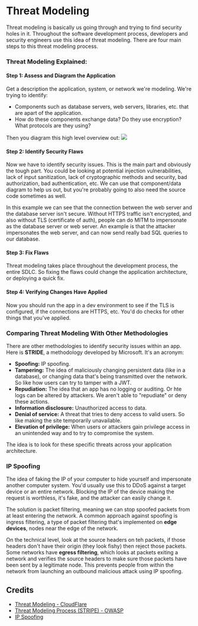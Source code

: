 # Threat Modeling
Threat modeling is basically us going through and trying to find security holes in it. Throughout the software development process, developers and security engineers use this idea of threat modeling. There are four main steps to this threat modeling process.

### Threat Modeling Explained:
#### Step 1: Assess and Diagram the Application
Get a description the application, system, or network we're modeling. We're trying to identify:
- Components such as database servers, web servers, libraries, etc. that are apart of the application. 
- How do these components exchange data? Do they use encryption? What protocols are they using?

Then you diagram this high level overview out:
![](https://cf-assets.www.cloudflare.com/slt3lc6tev37/5bjpgWGls2OeL00T3Vnqw1/157fb99b19200278245afa18d7f10bd8/threat_modeling_simple_example-1.png)


#### Step 2: Identify Security Flaws 
Now we have to identify security issues. This is the main part and obviously the tough part. You could be looking at potential injection vulnerabilities, lack of input sanitization, lack of cryptographic methods and security, bad authorization, bad authentication, etc. We can use that component/data diagram to help us out, but you're probably going to also need the source code sometimes as well. 

In this example we can see that the connection between the web server and the database server isn't secure. Without HTTPS traffic isn't encrypted, and also without TLS (certificate of auth), people can do MITM to impersonate as the database server or web server. An example is that the attacker impersonates the web server, and can now send really bad SQL queries to our database.

#### Step 3: Fix Flaws
Threat modeling takes place throughout the development process, the entire SDLC. So fixing the flaws could change the application architecture, or deploying a quick fix. 

#### Step 4: Verifying Changes Have Applied
Now you should run the app in a dev environment to see if the TLS is configured, if the connections are HTTPS, etc. You'd do checks for other things that you've applied.

### Comparing Threat Modeling With Other Methodologies
There are other methodologies to identify security issues within an app. Here is **STRIDE**, a methodology developed by Microsoft. It's an acronym:

- **Spoofing:** IP spoofing.
- **Tampering:** The idea of maliciously changing persistent data (like in a database), or changing data that's being transmitted over the network. So like how users can try to tamper with a JWT.
- **Repudiation:** The idea that an app has no logging or auditing. Or hte logs can be altered by attackers. We aren't able to "repudiate" or deny these actions.
- **Information disclosure:** Unauthorized access to data.
- **Denial of service:** A threat that tries to deny access to valid users. So like making the site temporarily unavailable.
- **Elevation of privilege:** When users or attackers gain privilege access in an unintended way and to try to compromise the system.

The idea is to look for these specific threats across your application architecture.


### IP Spoofing

The idea of faking the IP of your computer to hide yourself and impersonate another computer system. You'd usually use this to DDoS against a target device or an entire network. Blocking the IP of the device making the request is worthless, it's fake, and the attacker can easily change it. 

The solution is packet filtering, meaning we can stop spoofed packets from at least entering the network. A common approach against spoofing is ingress filtering, a type of packet filtering that's implemented on **edge devices**, nodes near the edge of the network. 

On the technical level, look at the source headers on teh packets, if those headers don't have their origin (they look fishy) then reject those packets. Some networks have **egress filtering**, which looks at packets exiting a network and verifies the source headers to make sure those packets have been sent by a legitimate node. This prevents people from within the network from launching an outbound malicious attack using IP spoofing.



## Credits
- [Threat Modeling - CloudFlare](https://www.cloudflare.com/learning/security/glossary/what-is-threat-modeling/)
- [Threat Modeling Process (STRIPE) - OWASP](https://owasp.org/www-community/Threat_Modeling_Process)
- [IP Spoofing](https://www.cloudflare.com/learning/ddos/glossary/ip-spoofing/)
